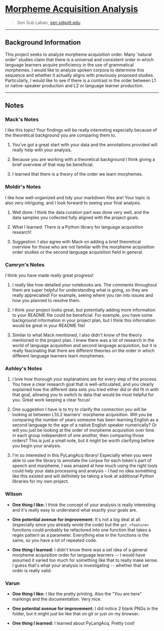 # [Morpheme Acquisition Analysis](https://github.com/Data-Science-for-Linguists-2023/Morpheme-Acquisition-Analysis)
> Sen Sub Laban, sen.s@pitt.edu

---

## Background Information

This project seeks to analyze morpheme acquisition order. Many 'natural order' studies claim that there is a universal and consistent order in which language learners acquire proficiency in the use of grammatical morphemes. I would like to analyze spoken corpora to determine this sequence and whether it actually aligns with previously proposed studies. Particularly, I would like to see if there is a contrast in the order between L1 or native-speaker production and L2 or language learner production.

***

## Notes

### Mack's Notes
I like this topic! Your findings will be really interesting especially because of the theoretical background you are comparing them to.

1. You've got a great start with your data and the annotations provided will really help with your analysis.

2. Because you are working with a theoretical background I think giving a brief overview of that may be beneficial.

3. I learned that there is a theory of the order we learn morphemes.

### Moldir's Notes
I like how well-organized and tidy your markdown files are! Your topic is also very intriguing, and I look forward to seeing your final analysis.

1. Well done: I think the data curation part was done very well, and the data samples you collected fully aligned with the project goals.

2. What I learned: There is a Python library for language acquisition research! 

3. Suggestion: I also agree with Mack on adding a brief theoretical overview for those who are not familiar with the morpheme acquisition order studies or the second language acquisition field in general. 

### Camryn's Notes

I think you have made really great progress!

1. I really like how detailed your notebooks are. The comments throughout them are super helpful for understanding what is going, so they are really appreciated! For example, seeing where you ran into issues and how you planned to resolve them.

2. I think your project looks great, but potentially adding more information to your README file could be beneficial. For example, you have some background information in your project plan, but I think this information would be great in your README file!

3. Similar to what Mack mentioned, I also didn't know of the theory mentioned in the project plan. I knew there was a lot of research in the world of language acquisition and second language acquisition, but it is really fascinating that there are different theories on the order in which different language learners learn morphemes.

### Ashley's Notes

1. I love how thorough your explanations are for every step of the process. You have a clear research goal that is well-articulated, and you clearly explained how the different data sets you tried either did or did fit in with that goal, allowing you to switch to data that would be most helpful for you. Great work keeping a clear focus!

2. One suggestion I have is to try to clarify the connection you will be looking at between L1/L2 learners' morpheme acquisition. Will you be comparing the number of years someone has been learning English as a second language to the age of a native English speaker numerically? Or will you just be looking at the order of morpheme acquisition over time in each group independent of one another, then comparing those orders? This is just a small note, but it might be worth clarifying before you begin your analysis. 

3. I'm so interested in this PyLangAcq library! Especially when you were able to use the library to annotate the corpus for each token's part of speech and morpheme, I was amazed at how much using the right tools could help your data processing and analysis - I had no idea something like this existed and will definitely be taking a look at additional Python libraries for my own project.

### Wilson

- **One thing I like:** I think the concept of your analysis is really interesting and it's really easy to understand what exactly your goals are. 

- **One potential avenue for improvement:** It's not a big deal at all (especially since you already wrote the code) but the `get_<feature>` functions could probably be refactored into one function that takes a regex pattern as a parameter. Everything else in the functions is the same, so you have a lot of repeated code.

- **One thing I learned:** I didn't know there was a set idea of a general morpheme acquisition order for language learners -- I would have assumed it varied too much for something like that to really make sense. I guess that's what your analysis is investigating -- whether that set order is really valid.

### Varun

- **One thing I like:** I like the pretty printing. Also the "You are here" markings and the documentation. Very nice.

- **One potential avenue for improvement:** I did notice 2 blank PNGs in the folder, but it might just be like that on git or just on my browser.

- **One thing I learned:** I learned about PyLangAcq. Pretty cool!
